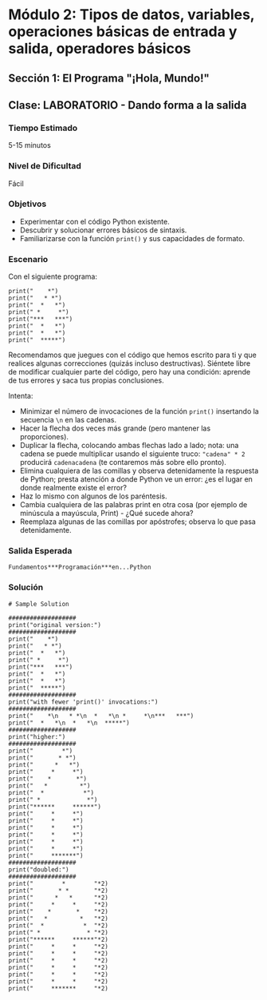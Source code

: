 # Módulo 2: Tipos de datos, variables, operaciones básicas de entrada y salida, operadores básicos 
## Sección 1: El Programa "¡Hola, Mundo!"
## Clase: LABORATORIO - Dando forma a la salida

### Tiempo Estimado

5-15 minutos

### Nivel de Dificultad

Fácil

### Objetivos

* Experimentar con el código Python existente.
* Descubrir y solucionar errores básicos de sintaxis.
* Familiarizarse con la función `print()` y sus capacidades de formato.

### Escenario

Con el siguiente programa:

```
print("    *")
print("   * *")
print("  *   *")
print(" *     *")
print("***   ***")
print("  *   *")
print("  *   *")
print("  *****")
```

Recomendamos que juegues con el código que hemos escrito para ti y que realices algunas correcciones (quizás incluso destructivas). Siéntete libre de modificar cualquier parte del código, pero hay una condición: aprende de tus errores y saca tus propias conclusiones.

Intenta:

* Minimizar el número de invocaciones de la función `print()` insertando la secuencia `\n` en las cadenas.
* Hacer la flecha dos veces más grande (pero mantener las proporciones).
* Duplicar la flecha, colocando ambas flechas lado a lado; nota: una cadena se puede multiplicar usando el siguiente truco: `"cadena" * 2` producirá `cadenacadena` (te contaremos más sobre ello pronto).
* Elimina cualquiera de las comillas y observa detenidamente la respuesta de Python; presta atención a donde Python ve un error: ¿es el lugar en donde realmente existe el error?
* Haz lo mismo con algunos de los paréntesis.
* Cambia cualquiera de las palabras print en otra cosa (por ejemplo de minúscula a mayúscula, Print) - ¿Qué sucede ahora?
* Reemplaza algunas de las comillas por apóstrofes; observa lo que pasa detenidamente.

### Salida Esperada

```
Fundamentos***Programación***en...Python
```

### Solución

```
# Sample Solution

###################
print("original version:")
###################
print("    *")
print("   * *")
print("  *   *")
print(" *     *")
print("***   ***")
print("  *   *")
print("  *   *")
print("  *****")
###################
print("with fewer 'print()' invocations:")
###################
print("    *\n   * *\n  *   *\n *     *\n***   ***")
print("  *   *\n  *   *\n  *****")
###################
print("higher:")
###################
print("        *")
print("       * *")
print("      *   *")
print("     *     *")
print("    *       *")
print("   *         *")
print("  *           *")
print(" *             *")
print("******     ******")
print("     *     *")
print("     *     *")
print("     *     *")
print("     *     *")
print("     *     *")
print("     *     *")
print("     *******")
###################
print("doubled:")
###################
print("        *        "*2)
print("       * *       "*2)
print("      *   *      "*2)
print("     *     *     "*2)
print("    *       *    "*2)
print("   *         *   "*2)
print("  *           *  "*2)
print(" *             * "*2)
print("******     ******"*2)
print("     *     *     "*2)
print("     *     *     "*2)
print("     *     *     "*2)
print("     *     *     "*2)
print("     *     *     "*2)
print("     *     *     "*2)
print("     *******     "*2)
```
